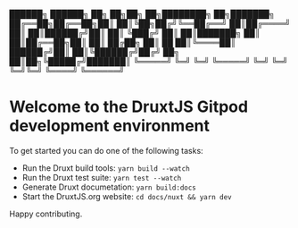 
██████╗ ██████╗ ██╗   ██╗██╗  ██╗████████╗     ██╗███████╗
██╔══██╗██╔══██╗██║   ██║╚██╗██╔╝╚══██╔══╝     ██║██╔════╝
██║  ██║██████╔╝██║   ██║ ╚███╔╝    ██║        ██║███████╗
██║  ██║██╔══██╗██║   ██║ ██╔██╗    ██║   ██   ██║╚════██║
██████╔╝██║  ██║╚██████╔╝██╔╝ ██╗   ██║██╗╚█████╔╝███████║
╚═════╝ ╚═╝  ╚═╝ ╚═════╝ ╚═╝  ╚═╝   ╚═╝╚═╝ ╚════╝ ╚══════╝

# Welcome to the DruxtJS Gitpod development environment

To get started you can do one of the following tasks:
- Run the Druxt build tools: `yarn build --watch`
- Run the Druxt test suite: `yarn test --watch`
- Generate Druxt documetation: `yarn build:docs`
- Start the DruxtJS.org website: `cd docs/nuxt && yarn dev`

Happy contributing.

